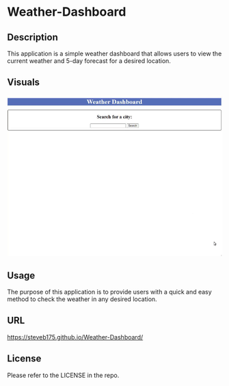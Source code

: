 # Weather-Dashboard

## Description

This application is a simple weather dashboard that allows users to view the current weather and 5-day forecast for a desired location.

## Visuals
![Example Visual](assets/images/example.gif)
## Usage

The purpose of this application is to provide users with a quick and easy method to check the weather in any desired location.

## URL

https://steveb175.github.io/Weather-Dashboard/

## License

Please refer to the LICENSE in the repo.
